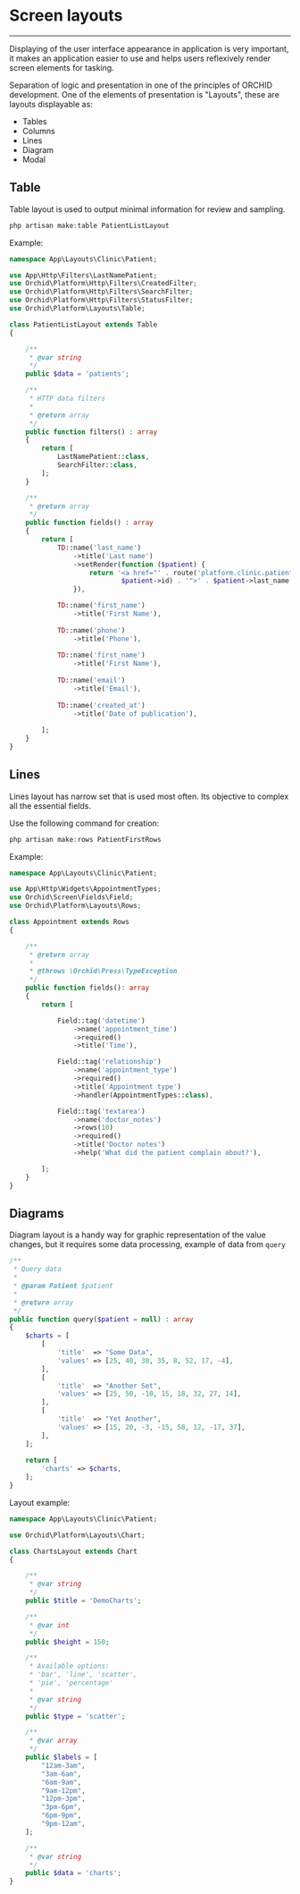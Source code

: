 # Screen layouts
----------

Displaying of the user interface appearance in application is very important, it makes an application easier to use and helps users reflexively render screen elements for tasking.


Separation of logic and presentation in one of the principles of ORCHID development. 
One of the elements of presentation is "Layouts", these are layouts displayable as:
- Tables
- Columns
- Lines
- Diagram
- Modal



## Table

Table layout is used to output minimal information for review and sampling.

```php
php artisan make:table PatientListLayout
```

Example:
```php
namespace App\Layouts\Clinic\Patient;

use App\Http\Filters\LastNamePatient;
use Orchid\Platform\Http\Filters\CreatedFilter;
use Orchid\Platform\Http\Filters\SearchFilter;
use Orchid\Platform\Http\Filters\StatusFilter;
use Orchid\Platform\Layouts\Table;

class PatientListLayout extends Table
{

    /**
     * @var string
     */
    public $data = 'patients';

    /**
     * HTTP data filters
     *
     * @return array
     */
    public function filters() : array
    {
        return [
            LastNamePatient::class,
            SearchFilter::class,
        ];
    }

    /**
     * @return array
     */
    public function fields() : array
    {
        return [
            TD::name('last_name')
                ->title('Last name')
                ->setRender(function ($patient) {
                    return '<a href="' . route('platform.clinic.patient.edit',
                            $patient->id) . '">' . $patient->last_name . '</a>';
                }),

            TD::name('first_name')
                ->title('First Name'),
                
            TD::name('phone')
                ->title('Phone'),
                
            TD::name('first_name')
                ->title('First Name'),
                
            TD::name('email')
                ->title('Email'),
                
            TD::name('created_at')
                ->title('Date of publication'),
               
        ];
    }
}
```

## Lines

Lines layout has narrow set that is used most often.
Its objective to complex all the essential fields.

Use the following command for creation:
```php
php artisan make:rows PatientFirstRows
```

Example:
```php
namespace App\Layouts\Clinic\Patient;

use App\Http\Widgets\AppointmentTypes;
use Orchid\Screen\Fields\Field;
use Orchid\Platform\Layouts\Rows;

class Appointment extends Rows
{

    /**
     * @return array
     *
     * @throws \Orchid\Press\TypeException
     */
    public function fields(): array
    {
        return [

            Field::tag('datetime')
                ->name('appointment_time')
                ->required()
                ->title('Time'),

            Field::tag('relationship')
                ->name('appointment_type')
                ->required()
                ->title('Appointment type')
                ->handler(AppointmentTypes::class),

            Field::tag('textarea')
                ->name('doctor_notes')
                ->rows(10)
                ->required()
                ->title('Doctor notes')
                ->help('What did the patient complain about?'),

        ];
    }
}
```


## Diagrams

Diagram layout is a handy way for graphic representation of the value changes, but it requires some data processing, example of data from  `query`

```php
/**
 * Query data
 *
 * @param Patient $patient
 *
 * @return array
 */
public function query($patient = null) : array
{
    $charts = [
        [
            'title'  => "Some Data",
            'values' => [25, 40, 30, 35, 8, 52, 17, -4],
        ],
        [
            'title'  => "Another Set",
            'values' => [25, 50, -10, 15, 18, 32, 27, 14],
        ],
        [
            'title'  => "Yet Another",
            'values' => [15, 20, -3, -15, 58, 12, -17, 37],
        ],
    ];
    
    return [
        'charts' => $charts,
    ];
}
```


Layout example:
```php
namespace App\Layouts\Clinic\Patient;

use Orchid\Platform\Layouts\Chart;

class ChartsLayout extends Chart
{

    /**
     * @var string
     */
    public $title = 'DemoCharts';

    /**
     * @var int
     */
    public $height = 150;

    /**
     * Available options:
     * 'bar', 'line', 'scatter',
     * 'pie', 'percentage'
     *
     * @var string
     */
    public $type = 'scatter';

    /**
     * @var array
     */
    public $labels = [
        "12am-3am",
        "3am-6am",
        "6am-9am",
        "9am-12pm",
        "12pm-3pm",
        "3pm-6pm",
        "6pm-9pm",
        "9pm-12am",
    ];

    /**
     * @var string
     */
    public $data = 'charts';
}
```
